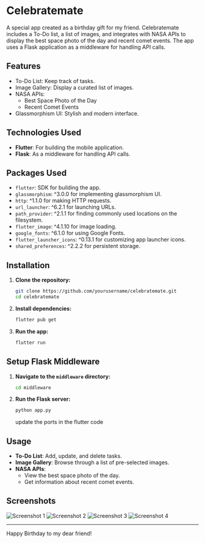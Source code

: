# Celebratemate

A special app created as a birthday gift for my friend. Celebratemate includes a To-Do list, a list of images, and integrates with NASA APIs to display the best space photo of the day and recent comet events. The app uses a Flask application as a middleware for handling API calls.

## Features

- To-Do List: Keep track of tasks.
- Image Gallery: Display a curated list of images.
- NASA APIs:
  - Best Space Photo of the Day
  - Recent Comet Events
- Glassmorphism UI: Stylish and modern interface.

## Technologies Used

- **Flutter**: For building the mobile application.
- **Flask**: As a middleware for handling API calls.

## Packages Used

- `flutter`: SDK for building the app.
- `glassmorphism`: ^3.0.0 for implementing glassmorphism UI.
- `http`: ^1.1.0 for making HTTP requests.
- `url_launcher`: ^6.2.1 for launching URLs.
- `path_provider`: ^2.1.1 for finding commonly used locations on the filesystem.
- `flutter_image`: ^4.1.10 for image loading.
- `google_fonts`: ^6.1.0 for using Google Fonts.
- `flutter_launcher_icons`: ^0.13.1 for customizing app launcher icons.
- `shared_preferences`: ^2.2.2 for persistent storage.

## Installation

1. **Clone the repository:**

    ```sh
    git clone https://github.com/yourusername/celebratemate.git
    cd celebratemate
    ```

2. **Install dependencies:**

    ```sh
    flutter pub get
    ```

3. **Run the app:**

    ```sh
    flutter run
    ```

## Setup Flask Middleware

1. **Navigate to the `middleware` directory:**

    ```sh
    cd middleware
    ```

3. **Run the Flask server:**

    ```sh
    python app.py
    ```
    update the ports in the flutter code

## Usage

- **To-Do List**: Add, update, and delete tasks.
- **Image Gallery**: Browse through a list of pre-selected images.
- **NASA APIs**:
  - View the best space photo of the day.
  - Get information about recent comet events.

## Screenshots

![Screenshot 1](Screenshots/Screenshot_2023-12-01-11-10-12-398_com.example.untitled.jpg)
![Screenshot 2](Screenshots/Screenshot_2023-12-01-11-11-09-225_com.example.untitled.jpg)
![Screenshot 3](Screenshots/Screenshot_2023-12-01-11-11-21-666_com.example.untitled.jpg)
![Screenshot 4](Screenshots/Screenshot_2023-12-01-11-11-31-337_com.example.untitled.jpg)

---

Happy Birthday to my dear friend!
